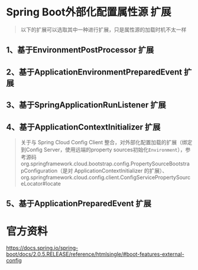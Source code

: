 # Spring Boot外部化配置属性源 扩展
> 以下的扩展可以选取其中一种进行扩展，只是属性源的加载时机不太一样
## 1、基于EnvironmentPostProcessor 扩展
## 2、基于ApplicationEnvironmentPreparedEvent 扩展
## 3、基于SpringApplicationRunListener 扩展
## 4、基于ApplicationContextInitializer 扩展
> 关于与 Spring Cloud Config Client 整合，对外部化配置加载的扩展（绑定到Config Server，使用远端的property sources初始化`Environment`），参考源码
org.springframework.cloud.bootstrap.config.PropertySourceBootstrapConfiguration（是对 ApplicationContextInitializer 的扩展）、org.springframework.cloud.config.client.ConfigServicePropertySourceLocator#locate
## 5、基于ApplicationPreparedEvent 扩展

# 官方资料
https://docs.spring.io/spring-boot/docs/2.0.5.RELEASE/reference/htmlsingle/#boot-features-external-config

